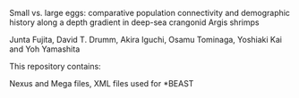 Small vs. large eggs: comparative population connectivity and demographic history along a depth gradient in deep-sea crangonid Argis shrimps

Junta Fujita, David T. Drumm, Akira Iguchi, Osamu Tominaga, Yoshiaki Kai and Yoh Yamashita

This repository contains:

Nexus and Mega files,
XML files used for *BEAST
